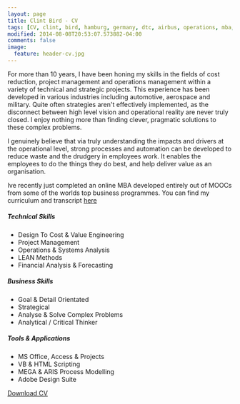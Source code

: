 ```yaml
---
layout: page
title: Clint Bird - CV
tags: [CV, clint, bird, hamburg, germany, dtc, airbus, operations, mba, cost, reduction]
modified: 2014-08-08T20:53:07.573882-04:00
comments: false
image:
  feature: header-cv.jpg
---
```

For more than 10 years, I have been honing my skills in the fields of cost reduction, project management and operations management within a variety of technical and strategic projects. This experience has been developed in various industries including automotive, aerospace and military. Quite often strategies aren't effectively implemented, as the disconnect between high level vision and operational reality are never truly closed. I enjoy nothing more than finding clever, pragmatic solutions to these complex problems.

I genuinely believe that via truly understanding the impacts and drivers at the operational level, strong processes and automation can be developed to reduce waste and the drudgery in employees work. It enables the employees to do the things they do best, and help deliver value as an organisation.

Ive recently just completed an online MBA developed entirely out of MOOCs from some of the worlds top business programmes. You can find my curriculum and transcript [here](/mba)

##### Technical Skills
* Design To Cost & Value Engineering
* Project Management
* Operations & Systems Analysis
* LEAN Methods
* Financial Analysis & Forecasting

##### Business Skills
* Goal & Detail Orientated
* Strategical
* Analyse & Solve Complex Problems
* Analytical / Critical Thinker

##### Tools & Applications
* MS Office, Access & Projects
* VB & HTML Scripting
* MEGA & ARIS Process Modelling
* Adobe Design Suite

<a href="https://www.dropbox.com/s/gwyom2o80efhw3u/Clint%20Bird%20-%20CV.pdf?dl=0" class="btn">Download CV</a>
